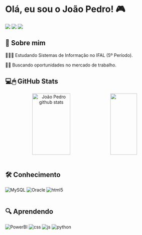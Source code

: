 
# Olá, eu sou o João Pedro! 🎮

<a href = "https://www.linkedin.com/in/jo%C3%A3o-pedro-caldas-de-souza-bello-vieira-chaves-62506828a/"><img src="https://img.shields.io/badge/LinkedIn-0077B5?style=for-the-badge&logo=linkedin&logoColor=white" target="_blank"></a>
<a href = "https://instagram.com/jpsouzabello?igshid=OGQ5ZDc2ODk2ZA=="><img src="https://img.shields.io/badge/Instagram-E4405F?style=for-the-badge&logo=instagram&logoColor=white" target="_blank"></a>
<a href = "jpsouzabello@gmail.com"><img src="https://img.shields.io/badge/-Gmail-%23333?style=for-the-badge&logo=gmail&logoColor=white"></a>

## 🚀 Sobre mim
👨🏼‍🎓 Estudando Sistemas de Informação no IFAL (5º Período).

👩‍💻 Buscando oportunidades no mercado de trabalho.

## 💻🖱 GitHub Stats
<div align="center">  
  <img width="49%" height="195px" src="https://github-readme-stats.vercel.app/api?username=jpsouzabello&show_icons=true&count_public=true&hide_border=true&title_color=00bfbf&icon_color=00bfbf&text_color=c9d1d9&bg_color=0d1117" alt="João Pedro github stats" /> 
  <img width="41%" height="195px" src="https://github-readme-stats.vercel.app/api/top-langs/?username=jpsouzabello&layout=compact&hide_border=true&title_color=00bfbf&text_color=00bfbf&bg_color=0d1117" />
</div>
 <br>

## 🛠 Conhecimento
<div style="display: inline_block">
  <img align="center" alt="MySQL" src="https://img.shields.io/badge/MySQL-00000F?style=for-the-badge&logo=mysql&logoColor=white" />
  <img align="center" alt="Oracle" src="https://img.shields.io/badge/Oracle-F80000?style=for-the-badge&logo=Oracle&logoColor=white" />
  <img align="center" alt="html5" src="https://img.shields.io/badge/HTML5-E34F26?style=for-the-badge&logo=html5&logoColor=white" />
</div><br/>

## 🔍 Aprendendo
<div style="display: inline_block">
  <img align="center" alt="PowerBI" src="https://img.shields.io/badge/Power%20BI-F2C811.svg?style=for-the-badge&logo=Power-BI&logoColor=black" />
  <img align="center" alt="css" src="https://img.shields.io/badge/CSS-239120?&style=for-the-badge&logo=css3&logoColor=white" />
  <img align="center" alt="js" src="https://img.shields.io/badge/JavaScript-F7DF1E?style=for-the-badge&logo=javascript&logoColor=black" />
  <img align="center" alt="python" src="https://img.shields.io/badge/Python-14354C?style=for-the-badge&logo=python&logoColor=white" />
</div><br/>

